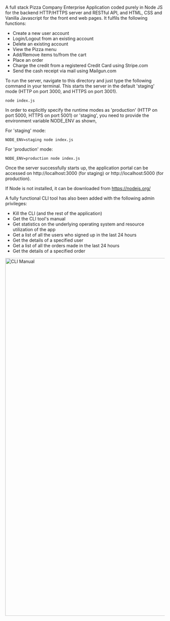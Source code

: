 A full stack Pizza Company Enterprise Application coded purely in Node JS for the backend HTTP/HTTPS server and RESTful API, and HTML, CSS and Vanilla Javascript for the front end web pages.
It fulfils the following functions:
- Create a new user account
- Login/Logout from an existing account
- Delete an existing account
- View the Pizza menu
- Add/Remove items to/from the cart
- Place an order
- Charge the credit from a registered Credit Card using Stripe.com
- Send the cash receipt via mail using Mailgun.com

To run the server, navigate to this directory and just type the following command in your terminal. This starts the server in the default 'staging' mode (HTTP on port 3000, and HTTPS on port 3001).
````
node index.js
````

In order to explicitly specify the runtime modes as 'production' (HTTP on port 5000, HTTPS on port 5001) or 'staging', you need to provide the environment variable NODE_ENV as shown,  

For 'staging' mode:
````
NODE_ENV=staging node index.js
````
For 'production' mode:
````
NODE_ENV=production node index.js
````
Once the server successfully starts up, the application portal can be accessed on http://localhost:3000 (for staging) or http://localhost:5000 (for production).

If Node is not installed, it can be downloaded from https://nodejs.org/

A fully functional CLI tool has also been added with the following admin privileges:
- Kill the CLI (and the rest of the application)
- Get the CLI tool's manual
- Get statistics on the underlying operating system and resource utilization of the app
- Get a list of all the users who signed up in the last 24 hours
- Get the details of a specified user
- Get a list of all the orders made in the last 24 hours
- Get the details of a specified order

<img width="1132" alt="CLI Manual" src="https://user-images.githubusercontent.com/50466443/124157682-a7db4400-dab6-11eb-9b78-e7e3f1ae4074.png">
